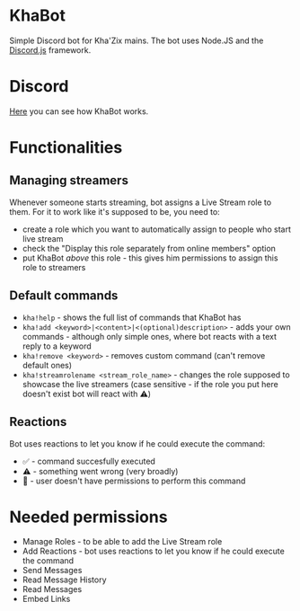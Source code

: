 # KhaBot
Simple Discord bot for Kha'Zix mains.
The bot uses Node.JS and the [Discord.js](https://discord.js.org) framework.

# Discord
[Here](https://discord.gg/pHzbA6W) you can see how KhaBot works.

# Functionalities
## Managing streamers 
Whenever someone starts streaming, bot assigns a Live Stream role to them. For it to work like it's supposed to be, you need to:
* create a role which you want to automatically assign to people who start live stream
* check the "Display this role separately from online members" option
* put KhaBot *above* this role - this gives him permissions to assign this role to streamers
## Default commands
* ``kha!help`` - shows  the full list of commands that KhaBot has
* ``kha!add <keyword>|<content>|<(optional)description>`` - adds your own commands - although only simple ones, where bot reacts with a text reply to a keyword
* ``kha!remove <keyword>`` - removes custom command (can't remove default ones)
* ``kha!streamrolename <stream_role_name>`` - changes the role supposed to showcase the live streamers (case sensitive - if the role you put here doesn't exist bot will react with ⚠️)
## Reactions
Bot uses reactions to let you know if he could execute the command:
* ✅ - command succesfully executed
* ⚠️ - something went wrong (very broadly)
* 🚫 - user doesn't have permissions to perform this command

# Needed permissions
* Manage Roles - to be able to add the Live Stream role
* Add Reactions - bot uses reactions to let you know if he could execute the command
* Send Messages
* Read Message History
* Read Messages
* Embed Links
